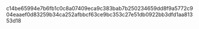 c14be65994e7b6fb1c0c8a07409eca9c383bab7b250234659dd8f9a5772c904eaaef0d83259b34ca252afbbcf63ce9bc353c27e51db0922bb3dfd1aa81353d18

